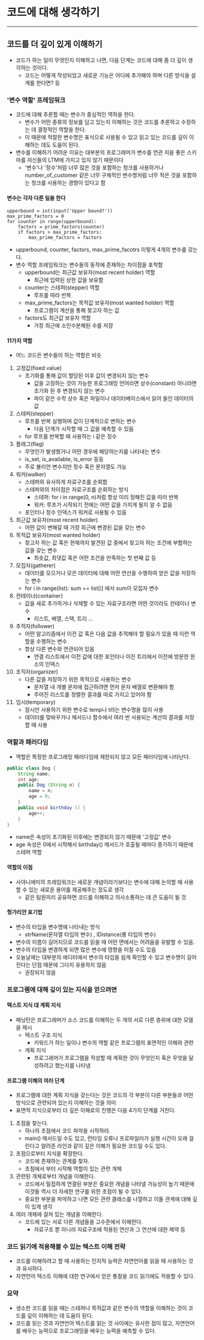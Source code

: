 # 코드에 대해 생각하기

-------------

## 코드를 더 깊이 있게 이해하기

- 코드가 하는 일이 무엇인지 이해하고 나면, 다음 단계는 코드에 대해 좀 더 깊이 생각하는 것이다.
  - 코드는 어떻게 작성되었고 새로운 기능은 어디에 추가해야 하며 다른 방식을 설계를 한다면? 등

### '변수 역할' 프레임워크

- 코드에 대해 추론할 때는 변수가 중심적인 역하을 한다.
  - 변수가 어떤 종류의 정보를 담고 있는지 이해하는 것은 코드를 추론하고 수정하는 데 결정적인 역할을 한다.
  - 이 때문에 적절한 변수명은 표식으로 사용될 수 있고 읽고 있는 코드를 깊이 이해하는 데도 도움이 된다.
- 변수를 이해하기 어려운 이유는 대부분의 프로그래머가 변수를 연관 지을 좋은 스키마를 자신들의 LTM에 가지고 있지 않기 때문이다
  - '변수'나 '정수'처럼 너무 많은 것을 포함하는 청크를 사용하거나 number_of_customer 같은 너무 구체적인 변수명처럼 너무 적은 것을
  포함하는 청크를 사용하는 경향이 있다고 함

#### 변수는 각자 다른 일을 한다

```
upperbound = int(input('Upper bound?'))
max_prime_factors = 0
for counter in range(upperbound):
    factors = prime_factors(counter)
    if factors > max_prime_factors:
        max_prime_factors = factors 
```
- upperbound, counter, factors, max_prime_facotrs 이렇게 4개의 변수를 갖는다.
- 변수 역할 프레임워크는 변수들의 동작에 존재하는 차이점을 포착함
  - upperbound는 최근값 보유자(most recent holder) 역할
    - 최근에 입력된 상한 값을 보유함
  - counter는 스테퍼(stepper) 역할
    - 루프를 따라 반복
  - max_prime_factors는 목적값 보유자(most wanted holder) 역할
    - 프로그램이 계산을 통해 찾고자 하는 값
  - factors도 최근값 보유자 역할
    - 가장 최근에 소인수분해된 수를 저장

#### 11가지 역할

- 어느 코드든 변수들이 하는 역할은 비슷
1. 고정값(fixed value)
   - 초기화를 통해 값이 할당된 이후 값이 변경되지 않는 변수
     - 값을 고정하는 것이 가능한 프로그래밍 언어라면 상수(constant) 아니라면 초기화 된 후 변경되지 않는 변수
     - 파이 같은 수학 상수 혹은 파일이나 데이터베이스에서 읽어 들인 데이터의 값
2. 스테퍼(stepper)
   - 루프를 반복 실행하며 값이 단계적으로 변하는 변수
     - 다음 단계가 시작할 때 그 값을 예측할 수 있음
   - for 루프를 반복할 때 사용하는 i 같은 정수
3. 플래그(flag)
   - 무엇인가 발생했거나 어떤 경우에 해당하는지를 나타내는 변수
   - is_set, is_available, is_error 등등
   - 주로 불리언 변수지만 정수 혹은 문자열도 가능
4. 워커(walker)
   - 스테퍼와 유사하게 자료구조를 순회함
   - 스테퍼와의 차이점은 자료구조를 순회하는 방식
     - 스테퍼: for i in range(0, n)처럼 항상 미리 정해진 값을 따라 반복
     - 워커: 루프가 시작되기 전에는 어떤 값을 가지게 될지 알 수 없음
   - 포인터나 정수 인덱스가 워커로 사용될 수 있음
5. 최근값 보유자(most recent holder)
   - 어떤 값이 변해갈 때 가장 최근에 변경된 값을 갖는 변수
6. 목적값 보유자(most wanted holder)
   - 찾고자 하는 값 혹은 현재까지 발견된 값 중에서 찾고자 하는 조건에 부합하는 값을 갖는 변수
     - 최솟값, 최댓값 혹은 어떤 조건을 만족하는 첫 번째 값 등
7. 모집자(gatherer)
   - 데이터를 모으거나 모은 데이터에 대해 어떤 연산을 수행하여 얻은 값을 저장하는 변수
   - for i in range(list): sum += list[i] 에서 sum이 모집자 변수
8. 컨테이너(container)
   - 값을 새로 추가하거나 삭제할 수 있는 자료구조라면 어떤 것이라도 컨테이너 변수
     - 리스트, 배열, 스택, 트리 ...
9. 추적자(follower)
   - 어떤 알고리즘에서 이전 값 혹은 다음 값을 추적해야 할 필요가 있을 때 이런 역할을 수행하는 변수
   - 항상 다른 변수와 연관되어 있음
     - 연결 리스트에서 이전 값에 대한 포인터나 이진 트리에서 이전에 방문한 원소의 인덱스
10. 조직자(organizer)
    - 다른 값을 저장하기 위한 목적으로 사용하는 변수
      - 문자열 내 개별 문자에 접근하려면 먼저 문자 배열로 변환해야 함
      - 주어진 리스트를 정렬한 결과를 따로 가지고 있어야 함
11. 임시(temporary)
    - 잠시만 사용하기 위한 변수로 temp나 t라는 변수명을 많이 사용
    - 데이터를 맞바꾸거나 메서드나 함수에서 여러 번 사용되는 계산의 결과를 저장할 때 사용

### 역할과 패러다임

- 역할은 특정한 프로그래밍 패러다임에 제한되지 않고 모든 패러다임에 나타난다.

```java
public class Dog {
    String name;
    int age;
    public Dog (String n) {
        name = n;
        age = 0;
    }
    public void birthday () {
        age++;
    }
}
```

- name은 속성이 초기화된 이후에는 변경되지 않기 때문에 '고정값' 변수
- age 속성은 0에서 시작해서 birthday() 메서드가 호출될 때마다 증가하기 때문에 스테퍼 역할

#### 역할의 이점

- 사야니에미의 프레임워크는 새로운 개념이라기보다는 변수에 대해 논의할 때 사용할 수 있는 새로운 용어를 제공해주는 정도로 생각
  - 같은 팀원끼리 공유하면 코드를 이해하고 의사소통하는 데 큰 도움이 될 것

#### 헝가리안 표기법

- 변수의 타입을 변수명에 나타내는 방식
  - strName(문자열 타입의 변수) , lDistance(롱 타입의 변수)
- 변수의 이름이 길어지므로 코드를 읽을 때 어떤 면에서는 어려움을 유발할 수 있음.
- 변수의 타입을 변경하게 되면 많은 변수에 영향을 미칠 수도 있음
- 오늘날에는 대부분의 에디터에서 변수의 타입을 쉽게 확인할 수 있고 변수명이 길어진다는 단점 때문에 그다지 유용하지 않음
  - 권장되지 않음

### 프로그램에 대해 깊이 있는 지식을 얻으려면

#### 텍스트 지식 대 계획 지식

- 패닝턴은 프로그래머가 소스 코드를 이해하는 두 개의 서로 다른 층위에 대한 모델을 제시
  - 텍스트 구조 지식
    - 키워드가 하는 일이나 변수의 역할 같은 프로그램의 표면적인 이해와 관련
  - 계획 지식
    - 프로그래머가 프로그램을 작성할 때 계획한 것이 무엇인지 혹은 무엇을 달성하려고 했는지를 나타냄

#### 프로그램 이해의 여러 단계

- 프로그램에 대한 계획 지식을 갖는다는 것은 코드의 각 부분이 다른 부분들과 어떤 방식으로 관련되어 있는지 이해하는 것을 의미
- 표면적 지식으로부터 더 깊은 이해로의 진행은 다음 4가지 단계를 거친다.

1. 초점을 찾는다.
   - 하나의 초점에서 코드 파악을 시작하라.
   - main() 메서드일 수도 있고, 런타임 오류나 프로파일러가 실행 시간이 오래 걸린다고 알려준 라인과 같이 깊은 이해가 필요한 코드일 수도 있다.
2. 초점으로부터 지식을 확장한다.
   - 코드에 존재하는 관계를 찾자.
   - 초점에서 부터 시작해 역할이 있는 관련 개체
3. 관련된 개체로부터 개념을 이해한다.
   - 코드에서 밀접하게 연결된 부분은 중요한 개념을 나타낼 가능성이 높기 때문에 이것들 역시 더 자세한 연구를 위한 초점이 될 수 있다.
   - 중요한 부분을 파악하고 나면 모든 관련 클래스를 나열하고 이들 관계에 대해 깊이 있게 생각
4. 여러 개체에 걸쳐 있는 개념을 이해한다.
   - 코드에 있는 서로 다른 개념들을 고수준에서 이해한다.
     - 자료구조 뿐 아니라 자료구조에 적용된 연산과 그 연산에 대한 제약 등

### 코드 읽기에 적용해볼 수 있는 텍스트 이해 전략

- 코드를 이해하려고 할 때 사용하는 인지적 능력은 자연언어를 읽을 때 사용하는 것과 유사하다.
- 자연언어 텍스트 이해에 대한 연구에서 얻은 통찰을 코드 읽기에도 적용할 수 있다.

### 요약

- 생소한 코드를 읽을 때는 스테퍼나 목적값과 같은 변수의 역할을 이해하는 것이 코드를 깊이 이해하는 데 도움이 된다.
- 코드를 읽는 것과 자연언어 텍스트를 읽는 것 사이에는 유사한 점이 많고, 자연언어를 배우는 능력으로 프로그래밍을 배우는 능력을 예측할 수 있다.
